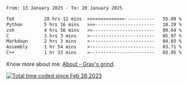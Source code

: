 <!--START_SECTION:waka-->

```txt
From: 13 January 2025 - To: 20 January 2025

TeX           28 hrs 12 mins  >>>>>>>>>>>>>>-----------   55.09 %
Python        5 hrs 16 mins   >>>----------------------   10.29 %
zsh           4 hrs 56 mins   >>-----------------------   09.64 %
C             3 hrs 3 mins    >------------------------   05.97 %
Markdown      2 hrs 3 mins    >------------------------   04.03 %
Assembly      1 hr 54 mins    >------------------------   03.71 %
C++           1 hr 33 mins    >------------------------   03.05 %
```

<!--END_SECTION:waka-->

<!-- [![grayxu's github stats](https://github-readme-stats.vercel.app/api?username=grayxu&count_private=true&show_icons=true)](https://github.com/grayxu) -->

Know more about me: [About - Gray's grind](https://www.grayxu.cn/).
<p align="left">
  <a href="https://wakatime.com/@c69eb31e-43a1-463f-8968-c3449e386f57"><img src="https://wakatime.com/badge/user/c69eb31e-43a1-463f-8968-c3449e386f57.svg" title="Total time coded since Feb 28 2023" /></a>
</p>

